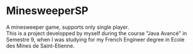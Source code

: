 # MinesweeperSP
A minesweeper game, supports only single player.
<br>
This is a project developped by myself during the course "Java Avancé" 
in Semestre 9, when I was studying for my French Engineer degree in Ecole des Mines de Saint-Etienne. 
